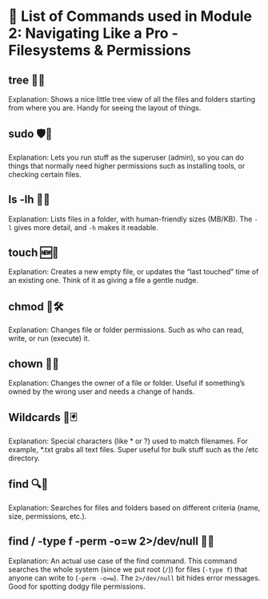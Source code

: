 # 📖 List of Commands used in Module 2: Navigating Like a Pro - Filesystems & Permissions

## tree 🌲📂

Explanation: Shows a nice little tree view of all the files and folders starting from where you are. Handy for seeing the layout of things.


## sudo 🛡️👑

Explanation: Lets you run stuff as the superuser (admin), so you can do things that normally need higher permissions such as installing tools, or checking certain files.



## ls -lh 📁📐

Explanation: Lists files in a folder, with human-friendly sizes (MB/KB). The `-l` gives more detail, and `-h` makes it readable.


## touch 🆕📄

Explanation: Creates a new empty file, or updates the “last touched” time of an existing one. Think of it as giving a file a gentle nudge.



## chmod 🔐🛠️

Explanation: Changes file or folder permissions. Such as who can read, write, or run (execute) it.


## chown 👤🔑

Explanation: Changes the owner of a file or folder. Useful if something’s owned by the wrong user and needs a change of hands.



## Wildcards 🌟🃏

Explanation: Special characters (like * or ?) used to match filenames. For example, *.txt grabs all text files. Super useful for bulk stuff such as the /etc directory.



## find 🔍📂

Explanation: Searches for files and folders based on different criteria (name, size, permissions, etc.).



## find / -type f -perm -o=w 2>/dev/null 🚨📝

Explanation: An actual use case of the find command. This command searches the whole system (since we put root (`/`)) for files (`-type f`) that anyone can write to (`-perm -o=w`). The `2>/dev/null` bit hides error messages. Good for spotting dodgy file permissions.
